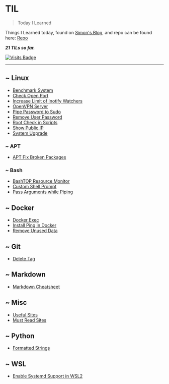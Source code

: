 # TIL

> Today I Learned

Things I Learned today, found on [Simon's Blog](https://simonwillison.net/2020/Apr/20/self-rewriting-readme/), and repo can be found here: [Repo](https://github.com/jbranchaud/til)

**_21 TILs so far._**

[![Visits Badge](https://badges.pufler.dev/visits/crazyuploader/TIL)](https://badges.pufler.dev)

---

## ~ Linux

- [Benchmark System](linux/benchmark-system.md)
- [Check Open Port](linux/check-open-port.md)
- [Increase Limit of Inotify Watchers](linux/increase-limit-of-inotify-watchers.md)
- [OpenVPN Server](linux/openvpn-server.md)
- [Pipe Password to Sudo](linux/pipe-password-to-sudo.md)
- [Remove User Password](linux/remove-user-password.md)
- [Root Check in Scripts](linux/root-check.md)
- [Show Public IP](linux/show-public-ip.md)
- [System Ugprade](linux/system-upgrade.md)

### ~ APT

- [APT Fix Broken Packages](linux/apt/apt-fix-broken-packages.md)

### ~ Bash

- [BashTOP Resource Monitor](linux/bash/bashtop-resource-monitor.md)
- [Custom Shell Prompt](linux/bash/custom-shell-prompt.md)
- [Pass Arguments while Piping](linux/bash/pass-arguments-while-piping.md)

## ~ Docker

- [Docker Exec](docker/docker-exec.md)
- [Install Ping in Docker](docker/install-ping-in-docker.md)
- [Remove Unused Data](docker/remove-unused-data.md)

## ~ Git

- [Delete Tag](git/delete-tag.md)

## ~ Markdown

- [Markdown Cheatsheet](markdown/markdown-cheatsheet.md)

## ~ Misc

- [Useful Sites](misc/useful-sites.md)
- [Must Read Sites](misc/must-read-sites.md)

## ~ Python

- [Formatted Strings](python/formatted-strings.md)

## ~ WSL

- [Enable Systemd Support in WSL2](wsl/enable-systemd-support-in-wsl2.md)
